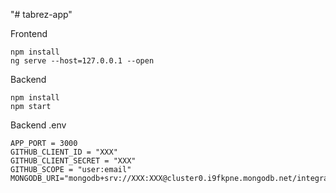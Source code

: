 "# tabrez-app"

Frontend

    npm install
    ng serve --host=127.0.0.1 --open

Backend

    npm install
    npm start

Backend .env

    APP_PORT = 3000
    GITHUB_CLIENT_ID = "XXX"
    GITHUB_CLIENT_SECRET = "XXX"
    GITHUB_SCOPE = "user:email"
    MONGODB_URI="mongodb+srv://XXX:XXX@cluster0.i9fkpne.mongodb.net/integrations"
